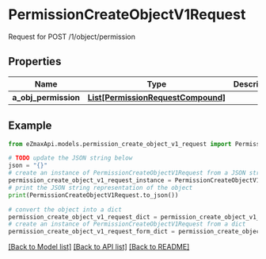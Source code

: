 # PermissionCreateObjectV1Request

Request for POST /1/object/permission

## Properties

Name | Type | Description | Notes
------------ | ------------- | ------------- | -------------
**a_obj_permission** | [**List[PermissionRequestCompound]**](PermissionRequestCompound.md) |  | 

## Example

```python
from eZmaxApi.models.permission_create_object_v1_request import PermissionCreateObjectV1Request

# TODO update the JSON string below
json = "{}"
# create an instance of PermissionCreateObjectV1Request from a JSON string
permission_create_object_v1_request_instance = PermissionCreateObjectV1Request.from_json(json)
# print the JSON string representation of the object
print(PermissionCreateObjectV1Request.to_json())

# convert the object into a dict
permission_create_object_v1_request_dict = permission_create_object_v1_request_instance.to_dict()
# create an instance of PermissionCreateObjectV1Request from a dict
permission_create_object_v1_request_form_dict = permission_create_object_v1_request.from_dict(permission_create_object_v1_request_dict)
```
[[Back to Model list]](../README.md#documentation-for-models) [[Back to API list]](../README.md#documentation-for-api-endpoints) [[Back to README]](../README.md)


